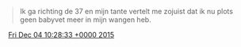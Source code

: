 > Ik ga richting de 37 en mijn tante vertelt me zojuist dat ik nu plots geen babyvet meer in mijn wangen heb\.

<img src="../../media/tweet.ico" width="12" /> [Fri Dec 04 10:28:33 +0000 2015](https://twitter.com/DromerDenker/status/672724161136107520)